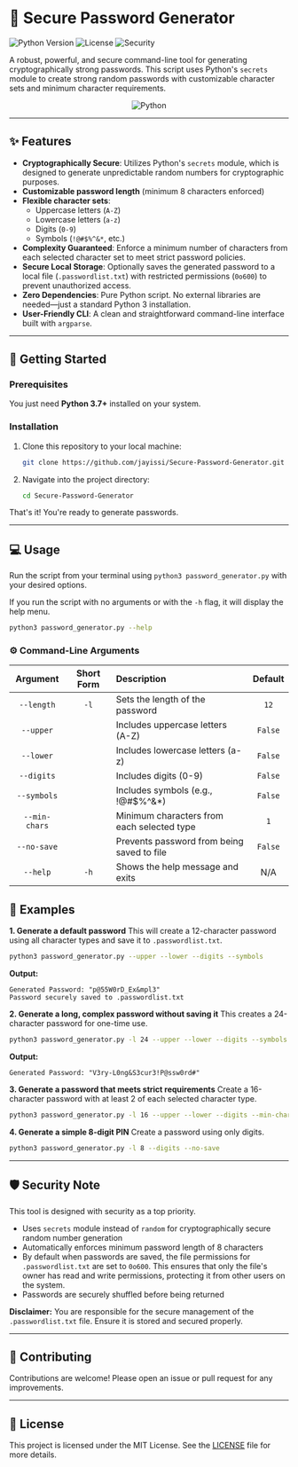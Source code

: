 # 🔐 Secure Password Generator

![Python Version](https://img.shields.io/badge/python-3.7+-blue.svg)
![License](https://img.shields.io/badge/license-MIT-green.svg)
![Security](https://img.shields.io/badge/security-cryptographically_secure-red.svg)

A robust, powerful, and secure command-line tool for generating cryptographically strong passwords. This script uses Python's `secrets` module to create strong random passwords with customizable character sets and minimum character requirements.

<p align="center">
<img alt="Python" src="https://www.python.org/static/community_logos/python-logo-master-v3-TM.png">
</p>

---

## ✨ Features

- **Cryptographically Secure**: Utilizes Python's `secrets` module, which is designed to generate unpredictable random numbers for cryptographic purposes.
- **Customizable password length** (minimum 8 characters enforced)
- **Flexible character sets**:
  - Uppercase letters (`A-Z`)
  - Lowercase letters (`a-z`)
  - Digits (`0-9`)
  - Symbols (`!@#$%^&*`, etc.)
- **Complexity Guaranteed**: Enforce a minimum number of characters from each selected character set to meet strict password policies.
- **Secure Local Storage**: Optionally saves the generated password to a local file (`.passwordlist.txt`) with restricted permissions (`0o600`) to prevent unauthorized access.
- **Zero Dependencies**: Pure Python script. No external libraries are needed—just a standard Python 3 installation.
- **User-Friendly CLI**: A clean and straightforward command-line interface built with `argparse`.

---

## 🚀 Getting Started

### Prerequisites

You just need **Python 3.7+** installed on your system.

### Installation

1.  Clone this repository to your local machine:
    ```bash
    git clone https://github.com/jayissi/Secure-Password-Generator.git
    ```
2.  Navigate into the project directory:
    ```bash
    cd Secure-Password-Generator
    ```

That's it! You're ready to generate passwords.

---

## 💻 Usage

Run the script from your terminal using `python3 password_generator.py` with your desired options.

If you run the script with no arguments or with the `-h` flag, it will display the help menu.

```bash
python3 password_generator.py --help
```

### ⚙️ Command-Line Arguments

| Argument       | Short Form | Description                                 | Default |
| :------------: | :--------: | :------------------------------------------ | :-----: |
| `--length`     |    `-l`    | Sets the length of the password             | `12`    |
| `--upper`      |            | Includes uppercase letters (A-Z)            | `False` |
| `--lower`      |            | Includes lowercase letters (a-z)            | `False` |
| `--digits`     |            | Includes digits (0-9)                       | `False` |
| `--symbols`    |            | Includes symbols (e.g., !@#$%^&*)           | `False` |
| `--min-chars`  |            | Minimum characters from each selected type  | `1`     |
| `--no-save`    |            | Prevents password from being saved to file  | `False` |
| `--help`       |    `-h`    | Shows the help message and exits            | N/A     |

##  📝 Examples

**1. Generate a default password**
This will create a 12-character password using all character types and save it to `.passwordlist.txt`.

```bash
python3 password_generator.py --upper --lower --digits --symbols
```
**Output:**
```
Generated Password: "p@55W0rD_Ex&mpl3"
Password securely saved to .passwordlist.txt
```

**2. Generate a long, complex password without saving it**
This creates a 24-character password for one-time use.

```bash
python3 password_generator.py -l 24 --upper --lower --digits --symbols --no-save
```
**Output:**
```
Generated Password: "V3ry-L0ng&S3cur3!P@ssw0rd#"
```

**3. Generate a password that meets strict requirements**
Create a 16-character password with at least 2 of each selected character type.

```bash
python3 password_generator.py -l 16 --upper --lower --digits --min-chars 2 --no-save
```

**4. Generate a simple 8-digit PIN**
Create a password using only digits.

```bash
python3 password_generator.py -l 8 --digits --no-save
```

---

## 🛡️ Security Note

This tool is designed with security as a top priority.
-   Uses `secrets` module instead of `random` for cryptographically secure random number generation
-   Automatically enforces minimum password length of 8 characters
-   By default when passwords are saved, the file permissions for `.passwordlist.txt` are set to `0o600`. This ensures that only the file's owner has read and write permissions, protecting it from other users on the system.
-   Passwords are securely shuffled before being returned

**Disclaimer:** You are responsible for the secure management of the `.passwordlist.txt` file. Ensure it is stored and secured properly.

---

## 🤝 Contributing

Contributions are welcome! Please open an issue or pull request for any improvements.

---

## 📜 License

This project is licensed under the MIT License. See the [LICENSE](https://github.com/jayissi/Secure-Password-Generator/blob/main/LICENSE) file for more details.

